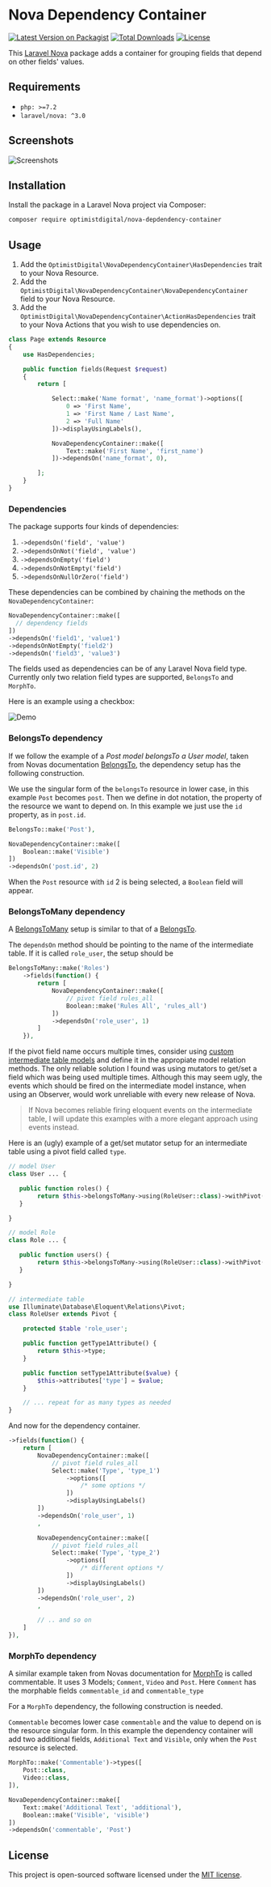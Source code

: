 # Nova Dependency Container

[![Latest Version on Packagist](https://img.shields.io/packagist/v/optimistdigital/nova-dependency-container.svg)](https://packagist.org/packages/optimistdigital/nova-dependency-container)
[![Total Downloads](https://img.shields.io/packagist/dt/optimistdigital/nova-dependency-container.svg)](https://packagist.org/packages/optimistdigital/nova-dependency-container)
[![License](https://img.shields.io/packagist/l/optimistdigital/nova-dependency-container.svg)](https://github.com/optimistdigital/nova-dependency-container/blob/master/LICENSE.md)

This [Laravel Nova](https://nova.laravel.com) package adds a container for grouping fields that depend on other fields' values.

## Requirements

- `php: >=7.2`
- `laravel/nova: ^3.0`

## Screenshots

![Screenshots](https://raw.githubusercontent.com/optimistdigital/nova-dependency-container/master/docs/demo.gif)

## Installation

Install the package in a Laravel Nova project via Composer:

```bash
composer require optimistdigital/nova-depdendency-container
```

## Usage

1. Add the `OptimistDigital\NovaDependencyContainer\HasDependencies` trait to your Nova Resource.
2. Add the `OptimistDigital\NovaDependencyContainer\NovaDependencyContainer` field to your Nova Resource.
3. Add the `OptimistDigital\NovaDependencyContainer\ActionHasDependencies` trait to your Nova Actions that you wish to use dependencies on.

```php
class Page extends Resource
{
    use HasDependencies;

    public function fields(Request $request)
    {
        return [

            Select::make('Name format', 'name_format')->options([
                0 => 'First Name',
                1 => 'First Name / Last Name',
                2 => 'Full Name'
            ])->displayUsingLabels(),

            NovaDependencyContainer::make([
                Text::make('First Name', 'first_name')
            ])->dependsOn('name_format', 0),

        ];
    }
}
```

### Dependencies

The package supports four kinds of dependencies:

1. `->dependsOn('field', 'value')`
2. `->dependsOnNot('field', 'value')`
3. `->dependsOnEmpty('field')`
4. `->dependsOnNotEmpty('field')`
5. `->dependsOnNullOrZero('field')`

These dependencies can be combined by chaining the methods on the `NovaDependencyContainer`:

```php
NovaDependencyContainer::make([
  // dependency fields
])
->dependsOn('field1', 'value1')
->dependsOnNotEmpty('field2')
->dependsOn('field3', 'value3')
```

The fields used as dependencies can be of any Laravel Nova field type. Currently only two relation field types are supported, `BelongsTo` and `MorphTo`.

Here is an example using a checkbox:

![Demo](https://raw.githubusercontent.com/optimistdigital/nova-dependency-container/master/docs/demo-2.gif)

### BelongsTo dependency

If we follow the example of a _Post model belongsTo a User model_, taken from Novas documentation [BelongsTo](https://nova.laravel.com/docs/2.0/resources/relationships.html#belongsto), the dependency setup has the following construction.

We use the singular form of the `belongsTo` resource in lower case, in this example `Post` becomes `post`. Then we define in dot notation, the property of the resource we want to depend on. In this example we just use the `id` property, as in `post.id`.

```php
BelongsTo::make('Post'),

NovaDependencyContainer::make([
    Boolean::make('Visible')
])
->dependsOn('post.id', 2)
```

When the `Post` resource with `id` 2 is being selected, a `Boolean` field will appear.

### BelongsToMany dependency

A [BelongsToMany](https://nova.laravel.com/docs/2.0/resources/relationships.html#belongstomany) setup is similar to that of a [BelongsTo](https://nova.laravel.com/docs/2.0/resources/relationships.html#belongsto).

The `dependsOn` method should be pointing to the name of the intermediate table. If it is called `role_user`, the setup should be

```php
BelongsToMany::make('Roles')
	->fields(function() {
		return [
			NovaDependencyContainer::make([
			    // pivot field rules_all
			    Boolean::make('Rules All', 'rules_all')
			])
			->dependsOn('role_user', 1)
		]
	}),
```

If the pivot field name occurs multiple times, consider using [custom intermediate table models](https://laravel.com/docs/6.x/eloquent-relationships#defining-custom-intermediate-table-models) and define it in the appropiate model relation methods. The only reliable solution I found was using mutators to get/set a field which was being used multiple times. Although this may seem ugly, the events which should be fired on the intermediate model instance, when using an Observer, would work unreliable with every new release of Nova.

> If Nova becomes reliable firing eloquent events on the intermediate table, I will update this examples with a more elegant approach using events instead.

Here is an (ugly) example of a get/set mutator setup for an intermediate table using a pivot field called `type`.

```php
// model User
class User ... {

   public function roles() {
   		return $this->belongsToMany->using(RoleUser::class)->withPivot('rules_all');
   }

}

// model Role
class Role ... {

   public function users() {
   		return $this->belongsToMany->using(RoleUser::class)->withPivot('rules_all');
   }

}

// intermediate table
use Illuminate\Database\Eloquent\Relations\Pivot;
class RoleUser extends Pivot {

	protected $table 'role_user';

	public function getType1Attribute() {
	    return $this->type;
	}

	public function setType1Attribute($value) {
		$this->attributes['type'] = $value;
	}

	// ... repeat for as many types as needed
}
```

And now for the dependency container.

```php
->fields(function() {
	return [
		NovaDependencyContainer::make([
		    // pivot field rules_all
		    Select::make('Type', 'type_1')
		    	->options([
		    		/* some options */
	    		])
		    	->displayUsingLabels()
		])
		->dependsOn('role_user', 1)
		,

		NovaDependencyContainer::make([
		    // pivot field rules_all
		    Select::make('Type', 'type_2')
		    	->options([
		    		/* different options */
	    		])
		    	->displayUsingLabels()
		])
		->dependsOn('role_user', 2)
		,

		// .. and so on
	]
}),
```

### MorphTo dependency

A similar example taken from Novas documentation for [MorphTo](https://nova.laravel.com/docs/2.0/resources/relationships.html#morphto) is called commentable. It uses 3 Models; `Comment`, `Video` and `Post`. Here `Comment` has the morphable fields `commentable_id` and `commentable_type`

For a `MorphTo` dependency, the following construction is needed.

`Commentable` becomes lower case `commentable` and the value to depend on is the resource singular form. In this example the dependency container will add two additional fields, `Additional Text` and `Visible`, only when the `Post` resource is selected.

```php
MorphTo::make('Commentable')->types([
    Post::class,
    Video::class,
]),

NovaDependencyContainer::make([
    Text::make('Additional Text', 'additional'),
    Boolean::make('Visible', 'visible')
])
->dependsOn('commentable', 'Post')
```

## License

This project is open-sourced software licensed under the [MIT license](LICENSE.md).
